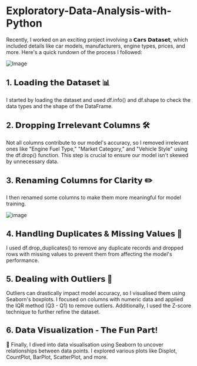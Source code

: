 # Exploratory-Data-Analysis-with-Python
Recently, I worked on an exciting project involving a 𝗖𝗮𝗿𝘀 𝗗𝗮𝘁𝗮𝘀𝗲𝘁, which included details like car models, manufacturers, engine types, prices, and more. Here's a quick rundown of the process I followed:

![Image](https://github.com/user-attachments/assets/14b9ca6c-7f04-45c9-9703-b7bbac89f527)

## 1. 𝗟𝗼𝗮𝗱𝗶𝗻𝗴 𝘁𝗵𝗲 𝗗𝗮𝘁𝗮𝘀𝗲𝘁 📊 
I started by loading the dataset and used df.info() and df.shape to check the data types and the shape of the DataFrame.

## 2. 𝗗𝗿𝗼𝗽𝗽𝗶𝗻𝗴 𝗜𝗿𝗿𝗲𝗹𝗲𝘃𝗮𝗻𝘁 𝗖𝗼𝗹𝘂𝗺𝗻𝘀 🛠️
Not all columns contribute to our model's accuracy, so I removed irrelevant ones like "Engine Fuel Type," "Market Category," and "Vehicle Style" using the df.drop() function. This step is crucial to ensure our model isn't skewed by unnecessary data.

## 3. 𝗥𝗲𝗻𝗮𝗺𝗶𝗻𝗴 𝗖𝗼𝗹𝘂𝗺𝗻𝘀 𝗳𝗼𝗿 𝗖𝗹𝗮𝗿𝗶𝘁𝘆 ✏️ 
I then renamed some columns to make them more meaningful for model training.

![image](https://github.com/user-attachments/assets/8236c439-8b87-4d6c-a032-73c4f0f6f6f9)


## 4. 𝗛𝗮𝗻𝗱𝗹𝗶𝗻𝗴 𝗗𝘂𝗽𝗹𝗶𝗰𝗮𝘁𝗲𝘀 & 𝗠𝗶𝘀𝘀𝗶𝗻𝗴 𝗩𝗮𝗹𝘂𝗲𝘀 🚮 
I used df.drop_duplicates() to remove any duplicate records and dropped rows with missing values to prevent them from affecting the model's performance.

## 5. 𝗗𝗲𝗮𝗹𝗶𝗻𝗴 𝘄𝗶𝘁𝗵 𝗢𝘂𝘁𝗹𝗶𝗲𝗿𝘀 🚨 
Outliers can drastically impact model accuracy, so I visualised them using Seaborn's boxplots. I focused on columns with numeric data and applied the IQR method (Q3 - Q1) to remove outliers. Additionally, I used the Z-score technique to further refine the dataset.

## 6. 𝗗𝗮𝘁𝗮 𝗩𝗶𝘀𝘂𝗮𝗹𝗶𝘇𝗮𝘁𝗶𝗼𝗻 - 𝗧𝗵𝗲 𝗙𝘂𝗻 𝗣𝗮𝗿𝘁! 
🎨 Finally, I dived into data visualisation using Seaborn to uncover relationships between data points. I explored various plots like Displot, CountPlot, BarPlot, ScatterPlot, and more.
